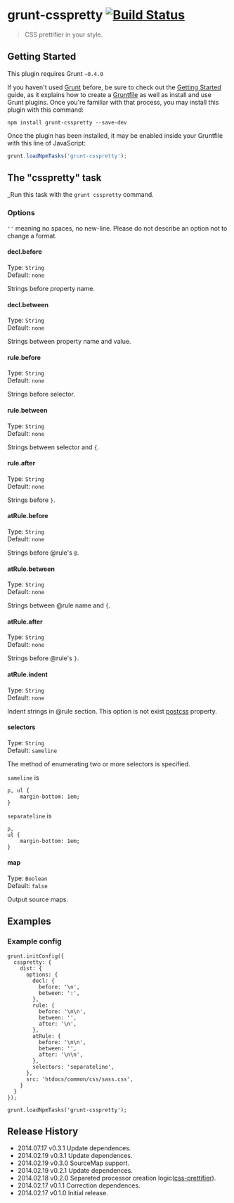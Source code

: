 # grunt-csspretty [![Build Status](https://secure.travis-ci.org/hideki-a/grunt-csspretty.png?branch=master)](http://travis-ci.org/hideki-a/grunt-csspretty)

> CSS prettifier in your style.

## Getting Started
This plugin requires Grunt `~0.4.0`

If you haven't used [Grunt](http://gruntjs.com/) before, be sure to check out the [Getting Started](http://gruntjs.com/getting-started) guide, as it explains how to create a [Gruntfile](http://gruntjs.com/sample-gruntfile) as well as install and use Grunt plugins. Once you're familiar with that process, you may install this plugin with this command:

```shell
npm install grunt-csspretty --save-dev
```

Once the plugin has been installed, it may be enabled inside your Gruntfile with this line of JavaScript:

```js
grunt.loadNpmTasks('grunt-csspretty');
```

## The "csspretty" task

_Run this task with the `grunt csspretty` command.

### Options

`''` meaning no spaces, no new-line. Please do not describe an option not to change a format. 

#### decl.before

Type: `String`    
Default: `none`

Strings before property name.

#### decl.between

Type: `String`    
Default: `none`

Strings between property name and value.

#### rule.before

Type: `String`    
Default: `none`

Strings before selector.

#### rule.between

Type: `String`    
Default: `none`

Strings between selector and `{`.

#### rule.after

Type: `String`    
Default: `none`

Strings before `}`.
	
#### atRule.before

Type: `String`    
Default: `none`

Strings before @rule's `@`.

#### atRule.between

Type: `String`    
Default: `none`

Strings between @rule name and `{`.

#### atRule.after

Type: `String`    
Default: `none`

Strings before @rule's `}`.
	
#### atRule.indent

Type: `String`    
Default: `none`

Indent strings in @rule section. This option is not exist [postcss](https://github.com/ai/postcss) property.

#### selectors

Type: `String`    
Default: `sameline`

The method of enumerating two or more selectors is specified.

`sameline` is

    p, ul {
        margin-bottom: 1em;
    }

`separateline` is

    p,
    ul {
        margin-bottom: 1em;
    }

#### map

Type: `Boolean`    
Default: `false`

Output source maps.

## Examples

### Example config

    grunt.initConfig({
      csspretty: {
        dist: {
          options: {
            decl: {
              before: '\n',
              between: ':',
            },
            rule: {
              before: '\n\n',
              between: '',
              after: '\n',
            },
            atRule: {
              before: '\n\n',
              between: '',
              after: '\n\n',
            },
            selectors: 'separateline',
          },
          src: 'htdocs/common/css/sass.css',
        }
      }
    });

    grunt.loadNpmTasks('grunt-csspretty');

## Release History

- 2014.07.17 v0.3.1 Update dependences.
- 2014.02.19 v0.3.1 Update dependences.
- 2014.02.19 v0.3.0 SourceMap support.
- 2014.02.19 v0.2.1 Update dependences.
- 2014.02.18 v0.2.0 Separeted processor creation logic([css-prettifier](https://github.com/hideki-a/css-prettifier)).
- 2014.02.17 v0.1.1 Correction dependences.
- 2014.02.17 v0.1.0 Initial release.


